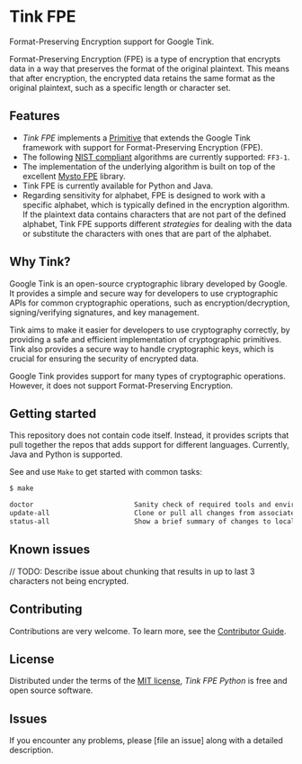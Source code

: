 # Tink FPE

Format-Preserving Encryption support for Google Tink.

Format-Preserving Encryption (FPE) is a type of encryption that encrypts data in a way that preserves the format of the original plaintext. This means that after encryption, the encrypted data retains the same format as the original plaintext, such as a specific length or character set.

## Features

- _Tink FPE_ implements a [Primitive](https://developers.google.com/tink/glossary) that extends the Google Tink framework with support for Format-Preserving Encryption (FPE).
- The following [NIST compliant](https://nvlpubs.nist.gov/nistpubs/SpecialPublications/NIST.SP.800-38Gr1-draft.pdf) algorithms are currently supported: `FF3-1`.
- The implementation of the underlying algorithm is built on top of the excellent [Mysto FPE](https://github.com/mysto/python-fpe) library.
- Tink FPE is currently available for Python and Java.
- Regarding sensitivity for alphabet, FPE is designed to work with a specific alphabet, which is typically defined in the encryption algorithm. If the plaintext data contains characters that are not part of the defined alphabet, Tink FPE supports different _strategies_ for dealing with the data or substitute the characters with ones that are part of the alphabet.

## Why Tink?

Google Tink is an open-source cryptographic library developed by Google. It provides a simple and secure way for developers to use cryptographic APIs for common cryptographic operations, such as encryption/decryption, signing/verifying signatures, and key management.

Tink aims to make it easier for developers to use cryptography correctly, by providing a safe and efficient implementation of cryptographic primitives. Tink also provides a secure way to handle cryptographic keys, which is crucial for ensuring the security of encrypted data.

Google Tink provides support for many types of cryptographic operations. However, it does not support Format-Preserving Encryption.


## Getting started

This repository does not contain code itself. Instead, it provides scripts that pull together the repos that adds support for different languages. Currently, Java and Python is supported.

See and use `Make` to get started with common tasks:

```sh
$ make

doctor                         Sanity check of required tools and environment settings required for development
update-all                     Clone or pull all changes from associated repos
status-all                     Show a brief summary of changes to local repos
```

## Known issues

// TODO: Describe issue about chunking that results in up to last 3 characters not being encrypted.

## Contributing

Contributions are very welcome.
To learn more, see the [Contributor Guide].

## License

Distributed under the terms of the [MIT license][license],
_Tink FPE Python_ is free and open source software.

## Issues

If you encounter any problems,
please [file an issue] along with a detailed description.


<!-- github-only -->

[license]: https://github.com/statisticsnorway/tink-fpe/blob/main/LICENSE
[contributor guide]: https://github.com/statisticsnorway/tink-fpe/blob/main/CONTRIBUTING.md
